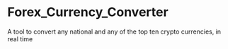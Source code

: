 # Forex_Currency_Converter
A tool to convert any national and any of the top ten crypto currencies, in real time
